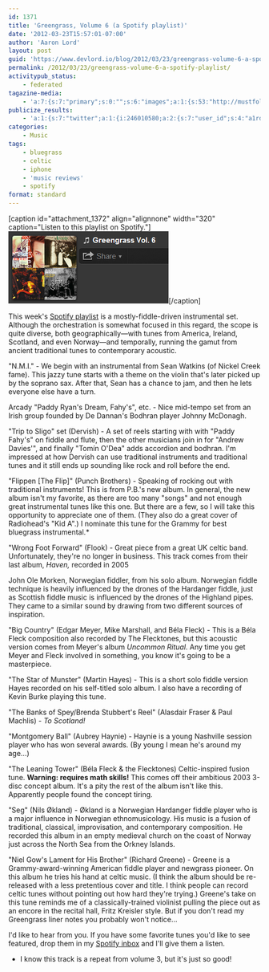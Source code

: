 ```yaml
---
id: 1371
title: 'Greengrass, Volume 6 (a Spotify playlist)'
date: '2012-03-23T15:57:01-07:00'
author: 'Aaron Lord'
layout: post
guid: 'https://www.devlord.io/blog/2012/03/23/greengrass-volume-6-a-spotify-playlist/'
permalink: /2012/03/23/greengrass-volume-6-a-spotify-playlist/
activitypub_status:
    - federated
tagazine-media:
    - 'a:7:{s:7:"primary";s:0:"";s:6:"images";a:1:{s:53:"http://mustfollow.files.wordpress.com/2012/03/gg6.png";a:6:{s:8:"file_url";s:53:"http://mustfollow.files.wordpress.com/2012/03/gg6.png";s:5:"width";s:3:"320";s:6:"height";s:3:"144";s:4:"type";s:5:"image";s:4:"area";s:5:"46080";s:9:"file_path";s:0:"";}}s:6:"videos";a:0:{}s:11:"image_count";s:1:"1";s:6:"author";s:8:"28099389";s:7:"blog_id";s:8:"28571045";s:9:"mod_stamp";s:19:"2012-03-23 23:57:01";}'
publicize_results:
    - 'a:1:{s:7:"twitter";a:1:{i:246010580;a:2:{s:7:"user_id";s:4:"a1rd";s:7:"post_id";s:18:"183341616243810305";}}}'
categories:
    - Music
tags:
    - bluegrass
    - celtic
    - iphone
    - 'music reviews'
    - spotify
format: standard
---
```


[caption id="attachment_1372" align="alignnone" width="320" caption="Listen to this playlist on Spotify."]<a href="http://open.spotify.com/user/1217402077/playlist/3CsfVXl8BkNdAZ6lHPGOMF"><img class="size-full wp-image-1372" title="gg6" src="/wp-content/uploads/2012/03/gg6.png" alt="Greengrass, Vol. 6" width="320" height="144" /></a>[/caption]

This week's <a href="http://open.spotify.com/user/1217402077/playlist/3CsfVXl8BkNdAZ6lHPGOMF">Spotify playlist</a> is a mostly-fiddle-driven instrumental set. Although the orchestration is somewhat focused in this regard, the scope is quite diverse, both geographically—with tunes from America, Ireland, Scotland, and even Norway—and temporally, running the gamut from ancient traditional tunes to contemporary acoustic.

"N.M.I." - We begin with an instrumental from Sean Watkins (of Nickel Creek fame). This jazzy tune starts with a theme on the violin that's later picked up by the soprano sax. After that, Sean has a chance to jam, and then he lets everyone else have a turn.

Arcady "Paddy Ryan's Dream, Fahy's", etc. - Nice mid-tempo set from an Irish group founded by De Dannan's Bodhran player Johnny McDonagh.

"Trip to Sligo" set (Dervish) - A set of reels starting with with "Paddy Fahy's" on fiddle and flute, then the other musicians join in for "Andrew Davies'", and finally "Tomín O'Dea" adds accordion and bodhran. I'm impressed at how Dervish can use traditional instruments and traditional tunes and it still ends up sounding like rock and roll before the end.

"Flippen [The Flip]" (Punch Brothers) - Speaking of rocking out with traditional instruments! This is from P.B.'s new album. In general, the new album isn't my favorite, as there are too many "songs" and not enough great instrumental tunes like this one. But there are a few, so I will take this opportunity to appreciate one of them. (They also do a great cover of Radiohead's "Kid A".) I nominate this tune for the Grammy for best bluegrass instrumental.*

"Wrong Foot Forward" (Flook) - Great piece from a great UK celtic band. Unfortunately, they're no longer in business. This track comes from their last album, <em>Haven,</em> recorded in 2005

John Ole Morken, Norwegian fiddler, from his solo album. Norwegian fiddle technique is heavily influenced by the drones of the Hardanger fiddle, just as Scottish fiddle music is influenced by the drones of the Highland pipes. They came to a similar sound by drawing from two different sources of inspiration.

"Big Country" (Edgar Meyer, Mike Marshall, and Béla Fleck) - This is a Béla Fleck composition also recorded by The Flecktones, but this acoustic version comes from Meyer's album <em>Uncommon Ritual</em>. Any time you get Meyer and Fleck involved in something, you know it's going to be a masterpiece.

"The Star of Munster" (Martin Hayes) - This is a short solo fiddle version Hayes recorded on his self-titled solo album. I also have a recording of Kevin Burke playing this tune.

"The Banks of Spey/Brenda Stubbert's Reel" (Alasdair Fraser &amp; Paul Machlis) - <em>To Scotland!</em>

"Montgomery Ball" (Aubrey Haynie) - Haynie is a young Nashville session player who has won several awards. (By young I mean he's around my age…)

"The Leaning Tower" (Béla Fleck &amp; the Flecktones) Celtic-inspired fusion tune. <strong>Warning: requires math skills!</strong> This comes off their ambitious 2003 3-disc concept album. It's a pity the rest of the album isn't like this. Apparently people found the concept tiring.

"Seg" (Nils Økland) - Økland is a Norwegian Hardanger fiddle player who is a major influence in Norwegian ethnomusicology. His music is a fusion of traditional, classical, improvisation, and contemporary composition. He recorded this album in an empty medieval church on the coast of Norway just across the North Sea from the Orkney Islands.

"Niel Gow's Lament for His Brother" (Richard Greene) - Greene is a Grammy-award-winning American fiddle player and newgrass pioneer. On this album he tries his hand at celtic music. (I think the album should be re-released with a less pretentious cover and title. I think people can record celtic tunes without pointing out how hard they're trying.) Greene's take on this tune reminds me of a classically-trained violinist pulling the piece out as an encore in the recital hall, Fritz Kreisler style. But if you don't read my Greengrass liner notes you probably won't notice…

I'd like to hear from you. If you have some favorite tunes you'd like to see featured, drop them in my <a href="http://open.spotify.com/user/1217402077">Spotify inbox</a> and I'll give them a listen.

* I know this track is a repeat from volume 3, but it's just so good!